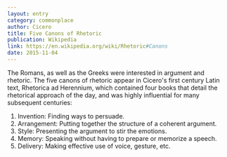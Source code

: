 ```yaml
---
layout: entry
category: commonplace
author: Cicero
title: Five Canons of Rhetoric
publication: Wikipedia
link: https://en.wikipedia.org/wiki/Rhetoric#Canons
date: 2015-11-04
---
```


The Romans, as well as the Greeks were interested in argument and rhetoric. The five canons of rhetoric appear in Cicero's first century Latin text, Rhetorica ad Herennium, which contained four books that detail the rhetorical approach of the day, and was highly influential for many subsequent centuries: 

1. Invention: Finding ways to persuade.
2. Arrangement: Putting together the structure of a coherent argument.
3. Style: Presenting the argument to stir the emotions.
4. Memory: Speaking without having to prepare or memorize a speech.
5. Delivery: Making effective use of voice, gesture, etc.
